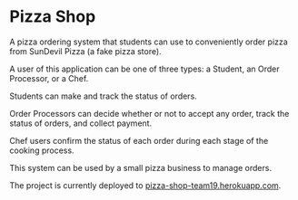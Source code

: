 # Pizza Shop

A pizza ordering system that students can use to conveniently order pizza from SunDevil Pizza (a fake pizza store).

A user of this application can be one of three types: a Student, an Order Processor, or a Chef.

Students can make and track the status of orders. 

Order Processors can decide whether or not to accept any order, track the status of orders, and collect payment. 

Chef users confirm the status of each order during each stage of the cooking process.

This system can be used by a small pizza business to manage orders.

The project is currently deployed to [pizza-shop-team19.herokuapp.com](https://pizza-shop-team19.herokuapp.com/).
